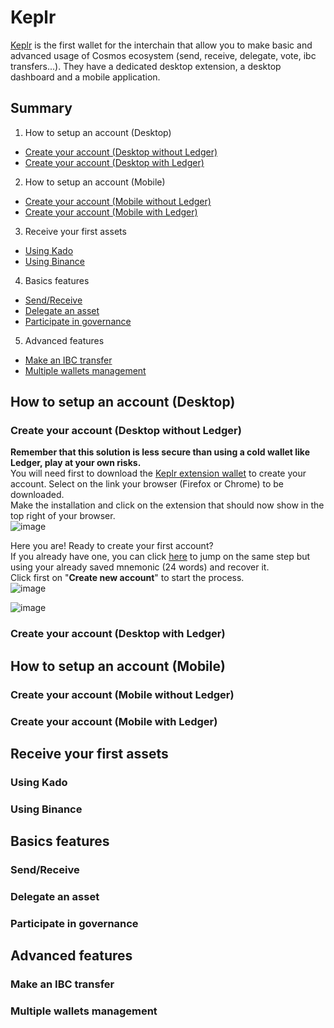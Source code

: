 # Keplr

[Keplr](https://www.keplr.app/) is the first wallet for the interchain that allow you to make basic and advanced usage of Cosmos ecosystem (send, receive, delegate, vote, ibc transfers...). They have a dedicated desktop extension, a desktop dashboard and a mobile application. 

## Summary  
1. How to setup an account (Desktop)
  - [Create your account (Desktop without Ledger)](https://github.com/StakeLab-Hub/Documentation/blob/main/Wallets/Keplr#Create-your-account-Desktop-without-Ledger)
  - [Create your account (Desktop with Ledger)](https://github.com/StakeLab-Hub/Documentation/blob/main/Wallets/Keplr#Create-your-account-Desktop-with-Ledger)

2. How to setup an account (Mobile)
  - [Create your account (Mobile without Ledger)](https://github.com/StakeLab-Hub/Documentation/blob/main/Wallets/Keplr/README.md#Create-your-account-Mobile-without-Ledger)
  - [Create your account (Mobile with Ledger)](https://github.com/StakeLab-Hub/Documentation/blob/main/Wallets/Keplr/README.md#Create-your-account-Mobile-with-Ledger)

3. Receive your first assets
  - [Using Kado](https://github.com/StakeLab-Hub/Documentation/blob/main/Onramp/Kado/README.md)
  - [Using Binance](https://github.com/StakeLab-Hub/Documentation/blob/main/Onramp/Binance/README.md)
  
4. Basics features
  - [Send/Receive](https://github.com/StakeLab-Hub/Documentation/blob/main/Wallets/Keplr/README.md#SendReceive)
  - [Delegate an asset](https://github.com/StakeLab-Hub/Documentation/blob/main/Wallets/Keplr/README.md#Delegate-an-asset)
  - [Participate in governance](https://github.com/StakeLab-Hub/Documentation/blob/main/Wallets/Keplr/README.md#Participate-in-governance)
  
5. Advanced features
  - [Make an IBC transfer](https://github.com/StakeLab-Hub/Documentation/blob/main/Wallets/Keplr/README.md#Make-an-IBC-transfer)
  - [Multiple wallets management](https://github.com/StakeLab-Hub/Documentation/blob/main/Wallets/Keplr/README.md#Multiple-wallets-management)

## How to setup an account (Desktop)  
### Create your account (Desktop without Ledger)  

**Remember that this solution is less secure than using a cold wallet like Ledger, play at your own risks.**  
You will need first to download the [Keplr extension wallet](https://www.keplr.app/download) to create your account. Select on the link your browser (Firefox or Chrome) to be downloaded.  
Make the installation and click on the extension that should now show in the top right of your browser.  
![image](https://user-images.githubusercontent.com/51711900/200257225-b490a426-6e07-4b48-ad40-100de255b40f.png)  

Here you are! Ready to create your first account?  
If you already have one, you can click [here]() to jump on the same step but using your already saved mnemonic (24 words) and recover it.  
Click first on "__Create new account__" to start the process.  
![image](https://user-images.githubusercontent.com/51711900/200257454-5af86d98-6c54-43f4-bc33-62d7a1b0fc5d.png)  

![image](https://user-images.githubusercontent.com/51711900/200287747-34748326-afd6-4097-8d95-aa5bbfbf1da1.png)  


### Create your account (Desktop with Ledger)  

## How to setup an account (Mobile)  
### Create your account (Mobile without Ledger)  


### Create your account (Mobile with Ledger)  

## Receive your first assets  
### Using Kado  

### Using Binance  

## Basics features  
### Send/Receive  

### Delegate an asset  

### Participate in governance  

## Advanced features  
### Make an IBC transfer  

### Multiple wallets management  

